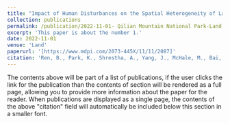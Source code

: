 ```yaml
---
title: "Impact of Human Disturbances on the Spatial Heterogeneity of Landscape Fragmentation in Qilian Mountain National Park, China"
collection: publications
permalink: /publication/2022-11-01- Qilian Mountain National Park-Land
excerpt: 'This paper is about the number 1.'
date: 2022-11-01
venue: 'Land'
paperurl: '[https://www.mdpi.com/2073-445X/11/11/2087]'
citation: 'Ren, B., Park, K., Shrestha, A., Yang, J., McHale, M., Bai, W., & Wang, G. (2022). Impact of human disturbances on the spatial heterogeneity of landscape fragmentation in Qilian Mountain National Park, China. Land, 11(11), 2087.; <i>Journal 1</i>. 1(1).'
---
```


The contents above will be part of a list of publications, if the user clicks the link for the publication than the contents of section will be rendered as a full page, allowing you to provide more information about the paper for the reader. When publications are displayed as a single page, the contents of the above "citation" field will automatically be included below this section in a smaller font.
